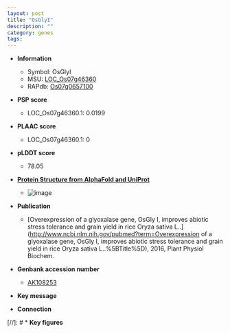 ```yaml
---
layout: post
title: "OsGlyI"
description: ""
category: genes
tags: 
---
```


* **Information**  
    + Symbol: OsGlyI  
    + MSU: [LOC_Os07g46360](http://rice.plantbiology.msu.edu/cgi-bin/ORF_infopage.cgi?orf=LOC_Os07g46360)  
    + RAPdb: [Os07g0657100](http://rapdb.dna.affrc.go.jp/viewer/gbrowse_details/irgsp1?name=Os07g0657100)  

* **PSP score**  
    + LOC_Os07g46360.1: 0.0199 

* **PLAAC score**  
    + LOC_Os07g46360.1: 0 

* **pLDDT score**
    + 78.05

* **[Protein Structure from AlphaFold and UniProt](https://www.uniprot.org/uniprotkb/A0A0P0X9Y6/entry#structure)**
    + ![image](https://ricepsp.github.io/images/A/AF-A0A0P0X9Y6-F1.png)

* **Publication**  
    + [Overexpression of a glyoxalase gene, OsGly I, improves abiotic stress tolerance and grain yield in rice Oryza sativa L..](http://www.ncbi.nlm.nih.gov/pubmed?term=Overexpression of a glyoxalase gene, OsGly I, improves abiotic stress tolerance and grain yield in rice Oryza sativa L..%5BTitle%5D), 2016, Plant Physiol Biochem.

* **Genbank accession number**  
    + [AK108253](http://www.ncbi.nlm.nih.gov/nuccore/AK108253)

* **Key message**  

* **Connection**  

[//]: # * **Key figures**  



